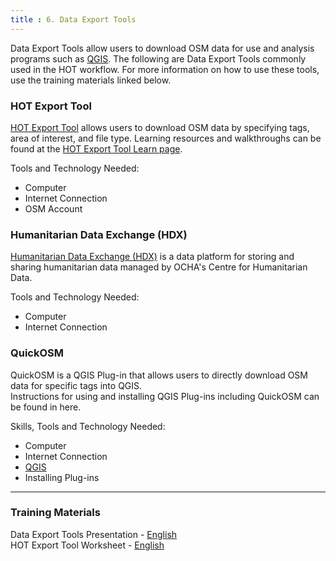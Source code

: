 ```yaml
---
title : 6. Data Export Tools
---
```

Data Export Tools allow users to download OSM data for use and analysis programs such as [QGIS](https://github.com/hotosm/toolbox/wiki/7.1-QGIS). The following are Data Export Tools commonly used in the HOT workflow. For more information on how to use these tools, use the training materials linked below. 

### HOT Export Tool
[HOT Export Tool](https://export.hotosm.org/en/v3/) allows users to download OSM data by specifying tags, area of interest, and file type. Learning resources and walkthroughs can be found at the [HOT Export Tool Learn page](https://export.hotosm.org/en/v3/learn).

Tools and Technology Needed:

* Computer
* Internet Connection
* OSM Account


### Humanitarian Data Exchange (HDX)
[Humanitarian Data Exchange (HDX)](https://data.humdata.org/) is a data platform for storing and sharing humanitarian data managed by OCHA's Centre for Humanitarian Data.  

Tools and Technology Needed:

* Computer
* Internet Connection

### QuickOSM 
QuickOSM is a QGIS Plug-in that allows users to directly download OSM data for specific tags into QGIS.  
Instructions for using and installing QGIS Plug-ins including QuickOSM can be found in here.  

Skills, Tools and Technology Needed:

* Computer
* Internet Connection
* [QGIS](https://github.com/hotosm/toolbox/wiki/7.1-QGIS)
* Installing Plug-ins


***
 
### Training Materials

Data Export Tools Presentation - [English](https://docs.google.com/presentation/d/1RyHYVPZU5d4xJ1cpWga4QRdfohpEs-t9ylJ_HTJ7wm8/edit?usp=sharing) <br>
HOT Export Tool Worksheet - [English](https://docs.google.com/document/d/1BcSSQuVbLQDAAbBGdZQNh_FTEpPJ8jMlh4u1DzIBzWE/edit?usp=sharing)
